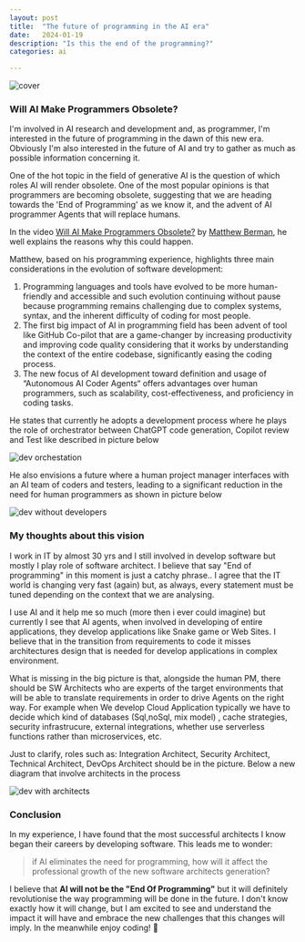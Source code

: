 ```yaml
---
layout: post
title:  "The future of programming in the AI era"
date:   2024-01-19
description: "Is this the end of the programming?"
categories: ai

---
```

![cover](../../../../assets/the-end-of-programming/cover.png)
<br>

### Will AI Make Programmers Obsolete?

I'm involved in AI research and development and, as programmer, I'm interested in the future of programming in the dawn of this new era. Obviously I'm also interested in the future of AI and try to gather as much as possible information concerning it. 

One of the hot topic in the field of generative AI is the question of which roles AI will render obsolete. One of the most popular opinions is that programmers are becoming obsolete, suggesting that we are heading towards the 'End of Programming' as we know it, and the advent of AI programmer Agents that will replace humans.

In the video [Will AI Make Programmers Obsolete?](https://www.youtube.com/watch?v=ZV6Sz42l0hY) by [Matthew Berman](https://www.youtube.com/@matthew_berman), he well explains the reasons why this could  happen. 

Matthew, based on his programming experience, highlights three main considerations in the evolution of software development:

1. Programming languages and tools have evolved to be more human-friendly and accessible and such evolution continuing without pause  because programming remains challenging due to complex systems, syntax, and the inherent difficulty of coding for most people.
1. The first big impact of AI in programming field has been advent of tool like GitHub Co-pilot that are a game-changer by increasing productivity and improving code quality considering that it works by understanding the context of the entire codebase, significantly easing the coding process. 
1. The new focus of AI development toward  definition and usage of “Autonomous AI Coder Agents“ offers advantages over human programmers, such as scalability, cost-effectiveness, and proficiency in coding tasks. 

He states that currently he adopts a development process where he plays the role of orchestrator  between  ChatGPT code generation, Copilot review and Test like described in picture below

![dev orchestation](../../../../assets/the-end-of-programming/image01.png)

He also  envisions a future where a human project manager interfaces with an AI team of coders and testers, leading to a significant reduction in the need for human programmers as shown in picture below

![dev without developers](../../../../assets/the-end-of-programming/image02.png)

### My thoughts about this vision 

I work in IT by almost 30 yrs and I still involved in develop software but mostly I play role of software architect. I believe that say "End of programming" in this moment is just a catchy phrase.. I agree that the IT world is changing very fast (again) but, as always, every statement must be tuned depending on the context that we are analysing. 

I use AI and it help me so much (more then i ever could imagine) but currently I see that AI agents, when involved in developing of entire applications, they develop applications like Snake game or Web Sites. I believe that in the transition from requirements to code it misses architectures design that is needed for develop applications in complex environment. 

What is missing in the big picture is that, alongside the human PM, there should be SW Architects who are experts of the target environments that will be able to translate requirements in order to drive Agents on the right way. For example when We develop Cloud Application typically we have to decide which kind of databases (Sql,noSql, mix model) , cache strategies, security infrastrucure, external integrations, whether use serverless functions rather than microservices, etc.

Just to clarify, roles such as: Integration Architect, Security Architect, Technical Architect, DevOps Architect should be in the picture. Below a new diagram that involve architects in the process

![dev with architects](../../../../assets/the-end-of-programming/aiagents.png)

### Conclusion 

In my experience, I have found that the most successful architects I know began their careers by developing software. This leads me to wonder: 
> if AI eliminates the need for programming, how will it affect the professional growth of the new software architects generation?

I believe that **AI will not be the "End Of Programming"** but it will definitely revolutionise the way programming will be  done in the future. I don't know exactly how it will change, but I am excited to see and understand the impact it will have and embrace the new challenges that this changes will imply. In the meanwhile enjoy coding! 👋
